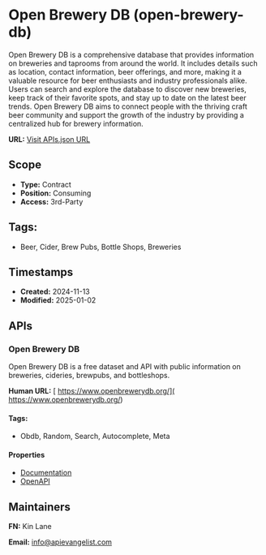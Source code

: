 # Open Brewery DB (open-brewery-db)
Open Brewery DB is a comprehensive database that provides information on breweries and taprooms from around the world. It includes details such as location, contact information, beer offerings, and more, making it a valuable resource for beer enthusiasts and industry professionals alike. Users can search and explore the database to discover new breweries, keep track of their favorite spots, and stay up to date on the latest beer trends. Open Brewery DB aims to connect people with the thriving craft beer community and support the growth of the industry by providing a centralized hub for brewery information.

**URL:** [Visit APIs.json URL](
https://raw.githubusercontent.com/api-search/open-brewery-db/refs/heads/main/apis.yml)

## Scope

- **Type:** Contract 
- **Position:** Consuming 
- **Access:** 3rd-Party 

## Tags:

 - Beer, Cider, Brew Pubs, Bottle Shops, Breweries

## Timestamps

- **Created:** 2024-11-13 
- **Modified:** 2025-01-02 

## APIs

### Open Brewery DB

Open Brewery DB is a free dataset and API with public information on
breweries, cideries, brewpubs, and bottleshops. 

**Human URL:** [ https://www.openbrewerydb.org/]( https://www.openbrewerydb.org/)


#### Tags:

 - Obdb, Random, Search, Autocomplete, Meta

#### Properties

- [Documentation]( https://www.openbrewerydb.org/)
- [OpenAPI](properties/open-brewery-db-openapi.yml)

## Maintainers

**FN:** Kin Lane

**Email:** info@apievangelist.com

